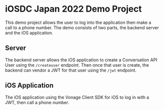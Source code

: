 # iOSDC Japan 2022 Demo Project

This demo project allows the user to log into the application then make a call to a phone number. The demo consists of two parts, the backend server and the iOS application.


## Server

The backend server allows the iOS application to create a Conversation API User using the `/createuser` endpoint. Then once that user is create, the backend can vendor a JWT for that user using the `/jwt` endpoint.


## iOS Application

The iOS application using the Vonage Client SDK for iOS to log in with a JWT, then call a phone number. 